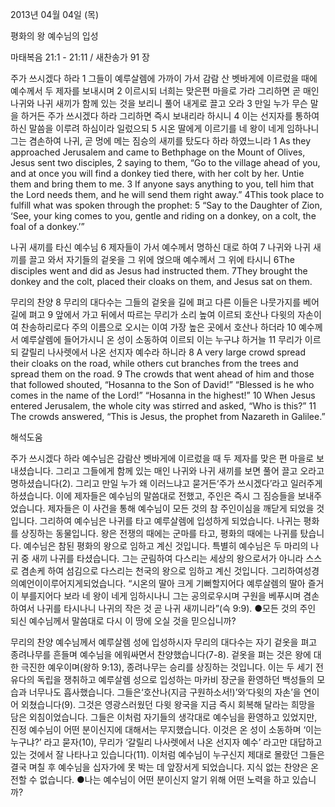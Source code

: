 2013년 04월 04일 (목)

평화의 왕 예수님의 입성



마태복음 21:1 - 21:11 / 새찬송가 91 장


주가 쓰시겠다 하라
1 그들이 예루살렘에 가까이 가서 감람 산 벳바게에 이르렀을 때에 예수께서 두 제자를 보내시며 2 이르시되 너희는 맞은편 마을로 가라 그리하면 곧 매인 나귀와 나귀 새끼가 함께 있는 것을 보리니 풀어 내게로 끌고 오라 3 만일 누가 무슨 말을 하거든 주가 쓰시겠다 하라 그리하면 즉시 보내리라 하시니 4 이는 선지자를 통하여 하신 말씀을 이루려 하심이라 일렀으되 5 시온 딸에게 이르기를 네 왕이 네게 임하나니 그는 겸손하여 나귀, 곧 멍에 메는 짐승의 새끼를 탔도다 하라 하였느니라
1 As they approached Jerusalem and came to Bethphage on the Mount of Olives, Jesus sent two disciples, 2 saying to them, “Go to the village ahead of you, and at once you will find a donkey tied there, with her colt by her. Untie them and bring them to me. 3 If anyone says anything to you, tell him that the Lord needs them, and he will send them right away.” 4This took place to fulfill what was spoken through the prophet: 5 “Say to the Daughter of Zion, ‘See, your king comes to you, gentle and riding on a donkey, on a colt, the foal of a donkey.’”

나귀 새끼를 타신 예수님
6 제자들이 가서 예수께서 명하신 대로 하여 7 나귀와 나귀 새끼를 끌고 와서 자기들의 겉옷을 그 위에 얹으매 예수께서 그 위에 타시니
6The disciples went and did as Jesus had instructed them. 7They brought the donkey and the colt, placed their cloaks on them, and Jesus sat on them.

무리의 찬양
8 무리의 대다수는 그들의 겉옷을 길에 펴고 다른 이들은 나뭇가지를 베어 길에 펴고 9 앞에서 가고 뒤에서 따르는 무리가 소리 높여 이르되 호산나 다윗의 자손이여 찬송하리로다 주의 이름으로 오시는 이여 가장 높은 곳에서 호산나 하더라 10 예수께서 예루살렘에 들어가시니 온 성이 소동하여 이르되 이는 누구냐 하거늘 11 무리가 이르되 갈릴리 나사렛에서 나온 선지자 예수라 하니라
8 A very large crowd spread their cloaks on the road, while others cut branches from the trees and spread them on the road. 9 The crowds that went ahead of him and those that followed shouted, “Hosanna to the Son of David!” “Blessed is he who comes in the name of the Lord!” “Hosanna in the highest!” 10 When Jesus entered Jerusalem, the whole city was stirred and asked, “Who is this?” 11 The crowds answered, “This is Jesus, the prophet from Nazareth in Galilee.”

해석도움





주가 쓰시겠다 하라
예수님은 감람산 벳바게에 이르렀을 때 두 제자를 맞은 편 마을로 보내셨습니다. 그리고 그들에게 함께 있는 매인 나귀와 나귀 새끼를 보면 풀어 끌고 오라고 명하셨습니다(2). 그리고 만일 누가 왜 이러느냐고 묻거든‘주가 쓰시겠다’라고 일러주게 하셨습니다. 이에 제자들은 예수님의 말씀대로 전했고, 주인은 즉시 그 짐승들을 보내주었습니다. 제자들은 이 사건을 통해 예수님이 모든 것의 참 주인이심을 깨닫게 되었을 것입니다. 그리하여 예수님은 나귀를 타고 예루살렘에 입성하게 되었습니다. 나귀는 평화를 상징하는 동물입니다. 왕은 전쟁의 때에는 군마를 타고, 평화의 때에는 나귀를 탔습니다. 예수님은 참된 평화의 왕으로 임하고 계신 것입니다. 특별히 예수님은 두 마리의 나귀 중 새끼 나귀를 타셨습니다. 그는 군림하여 다스리는 세상의 왕으로서가 아니라 스스로 겸손케 하여 섬김으로 다스리는 천국의 왕으로 임하고 계신 것입니다. 그리하여성경의예언이이루어지게되었습니다. “시온의 딸아 크게 기뻐할지어다 예루살렘의 딸아 즐거이 부를지어다 보라 네 왕이 네게 임하시나니 그는 공의로우시며 구원을 베푸시며 겸손하여서 나귀를 타시나니 나귀의 작은 것 곧 나귀 새끼니라”(슥 9:9).
●모든 것의 주인 되신 예수님께서 말씀대로 다시 이 땅에 오실 것을 믿으십니까?

무리의 찬양 
예수님께서 예루살렘 성에 입성하시자 무리의 대다수는 자기 겉옷을 펴고 종려나무를 흔들며 예수님을 에워싸면서 찬양했습니다(7-8). 겉옷을 펴는 것은 왕에 대한 극진한 예우이며(왕하 9:13), 종려나무는 승리를 상징하는 것입니다. 이는 두 세기 전 유다의 독립을 쟁취하고 예루살렘 성으로 입성하는 마카비 장군을 환영하던 백성들의 모습과 너무나도 흡사했습니다. 그들은‘호산나(지금 구원하소서!)’와‘다윗의 자손’을 연이어 외쳤습니다(9). 그것은 영광스러웠던 다윗 왕국을 지금 즉시 회복해 달라는 희망을 담은 외침이었습니다. 그들은 이처럼 자기들의 생각대로 예수님을 환영하고 있었지만, 진정 예수님이 어떤 분이신지에 대해서는 무지했습니다. 이것은 온 성이 소동하며 ‘이는 누구냐?’ 라고 묻자(10), 무리가 ‘갈릴리 나사렛에서 나온 선지자 예수’ 라고만 대답하고 있는 것에서 잘 나타나고 있습니다(11). 이처럼 예수님이 누구신지 제대로 몰랐던 그들은 결국 며칠 후 예수님을 십자가에 못 박는 데 앞장서게 되었습니다. 지식 없는 찬양은 온전할 수 없습니다.
●나는 예수님이 어떤 분이신지 알기 위해 어떤 노력을 하고 있습니까?